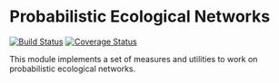 # Probabilistic Ecological Networks

[![Build Status](https://travis-ci.org/tpoisot/PEN.jl.svg?branch=master)](https://travis-ci.org/tpoisot/PEN.jl)
[![Coverage Status](https://coveralls.io/repos/tpoisot/PEN.jl/badge.png)](https://coveralls.io/r/tpoisot/PEN.jl)

This module implements a set of measures and utilities to work on probabilistic
ecological networks.
